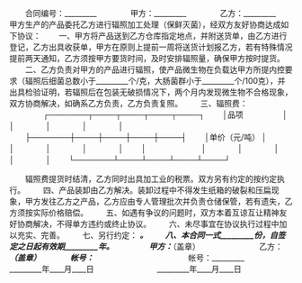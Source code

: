 
 


　　合同编号：_________　　
　　甲方：_________　　
　　乙方：_________　　
　　甲方生产的产品委托乙方进行辐照加工处理（保鲜灭菌），经双方友好协商达成如下协议：
　　一、甲方将产品送到乙方仓库指定地点，并附送货单，由乙方进行登记，乙方出具收获单，甲方在原则上提前一周将送货计划报乙方，若有特殊情况提前两天通知，乙方须按甲方要货时间，及时安排辐照量，确保甲方按时提货。
　　二、乙方负责对甲方的产品进行辐照，使产品微生物在负载达甲方所提内控要求（辐照后细菌总数小于_________个/克，大肠菌群小于_________个/100克），并出具检验证明，若辐照后在包装无破损情况下，两个月内发现微生物不合格现象，双方协商解决，如确系乙方负责，乙方负责复照。
　　三、辐照费：
　　
　　┌───────┬────┬────┬────┬────┐
　　│品项　　　　　│　　　　│　　　　│　　　　│　　　　│
　　├───────┼────┼────┼────┼────┤
　　│单价（元/吨） │　　　　│　　　　│　　　　│　　　　│
　　│　　　　　　　│　　　　│　　　　│　　　　│　　　　│
　　└───────┴────┴────┴────┴────┘
　　

　　辐照费提货时结清，乙方同时出具加工业的税票。双方另有约定的按约定执行。
　　四、产品装卸由乙方解决。装卸过程中不得发生纸箱的破裂和压扁现象，甲方发往乙方之产品，乙方应由专人管理批次并负责仓储保管，若有遗失，乙方须按实际价格赔偿。
　　五、如遇有争议的问题时，双方本着互谅互让精神友好协商解决，不得单方违约或终止协议。
　　六、未尽事宜在协议执行过程中加以充实、完善。
　　七、另行约定： _________。
　　八、本合同一式_________份，自签定之日起有效期_________年。
　　
　　甲方：_________（盖章）　　　　　　　　乙方：_________（盖章）　　
　　帐号：_________　　　　　　　　　　　　帐号：_________　　
　　_________年____月____日　　　　　　　　_________年____月____日
 


 

 
 
 
 
 
  


  
 

  


  


  
 
 
 
 


